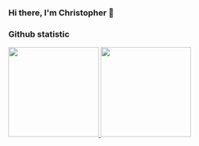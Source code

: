 ### Hi there, I'm Christopher 👋

### Github statistic
<p align="left">
<a href="https://github.com/chris1308">
  <img height="180em" src="https://github-readme-stats-eight-theta.vercel.app/api?username=chris1308&show_icons=true&theme=algolia&include_all_commits=true&count_private=true"/>
  <img height="180em" src="https://github-readme-stats-eight-theta.vercel.app/api/top-langs/?username=chris1308&layout=compact&theme=algolia"/>
</a>
</p>
